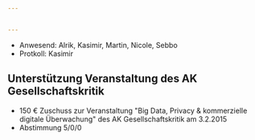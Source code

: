 ```yaml
---


---
```


* Anwesend: Alrik, Kasimir, Martin, Nicole, Sebbo
* Protkoll: Kasimir

## Unterstützung Veranstaltung des AK Gesellschaftskritik

* 150 € Zuschuss zur Veranstaltung "Big Data, Privacy & kommerzielle digitale Überwachung" des AK Gesellschaftskritik am 3.2.2015
* Abstimmung 5/0/0
